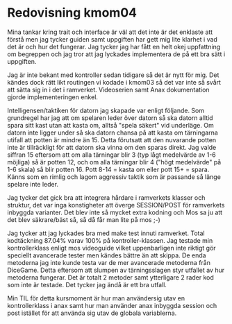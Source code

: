 ---
---
Redovisning kmom04
=========================

Mina tankar kring trait och interface är väl att det inte är det enklaste att förstå men jag tycker guiden samt uppgiften har gett mig lite klarhet i vad det är och hur det fungerar. Jag tycker jag har fått en helt okej uppfattning om begreppen och jag tror att jag lyckades implementera de på ett bra sätt i uppgiften.

Jag är inte bekant med kontroller sedan tidigare så det är nytt för mig. Det kändes dock rätt likt routingen vi kodade i kmom03 så det var inte så svårt att sätta sig in i det i ramverket. Videoserien samt Anax dokumentation gjorde implementeringen enkel.

Intelligensen/taktiken för datorn jag skapade var enligt följande. Som grundregel har jag att om spelaren leder över datorn så ska datorn alltid spara sitt kast utan att kasta om, alltså "spela säkert" vid underläge. Om datorn inte ligger under så ska datorn chansa på att kasta om tärningarna utifall att potten är mindre än 15. Detta förutsatt att den nuvarande potten inte är tillräckligt för att datorn ska vinna om den sparas direkt.
Jag valde siffran 15 eftersom att om alla tärningar blir 3 (typ lågt medelvärde av 1-6 möjliga) så är potten 12, och om alla tärningar blir 4 ("högt medelvärde" på 1-6 skala) så blir potten 16. Pott 8-14 = kasta om eller pott 15+ = spara. Känns som en rimlig och lagom aggressiv taktik som är passande så länge spelare inte leder.

Jag tycker det gick bra att integrera hårdare i ramverkets klasser och struktur, det var inga konstigheter att överge SESSION/POST för ramverkets inbyggda varianter. Det blev inte så mycket extra kodning och Mos sa ju att det blev säkrare/bäst så, så då får man lite på mos ;-)

Jag tycker att jag lyckades bra med make test innuti ramverket. Total kodtäckning 87.04% varav 100% på kontroller-klassen. Jag testade min kontrollerklass enligt mos videoguide vilket uppenbarligen inte riktigt gör speciellt avancerade tester men kändes bättre än att skippa. De enda metoderna jag inte kunde testa var de mer avancerade metoderna från DiceGame.
Detta eftersom att slumpen av tärningsslagen styr utfallet av hur metoderna fungerar. Det är totalt 2 metoder samt ytterligare 2 rader kod som inte är testade. Det tycker jag ändå är ett bra utfall.

Min TIL för detta kursmoment är hur man användersig utav en kontrollerklass i anax samt hur man använder anax inbyggda session och post istället för att använda sig utav de globala variablerna.
